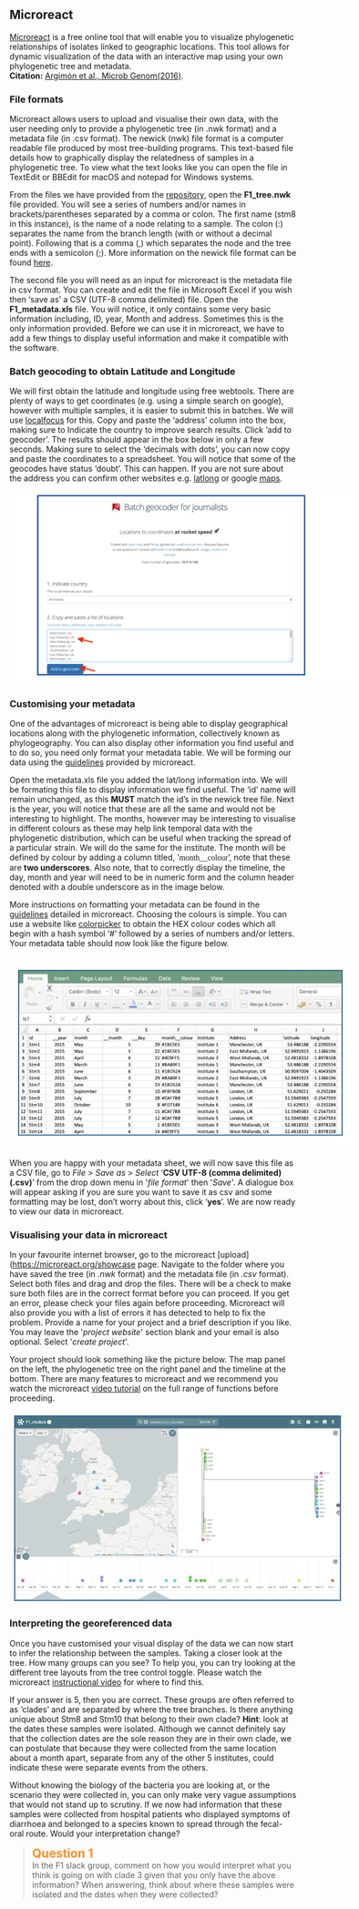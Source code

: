 ## Microreact
[Microreact](https://microreact.org/showcase) is a free online tool that will enable you to visualize phylogenetic relationships of isolates linked to geographic locations. This tool allows for dynamic visualization of the data with an interactive map using your own phylogenetic tree and metadata.
   <br/>**Citation:** [Argimón et al., Microb Genom(2016)](https://www.microbiologyresearch.org/content/journal/mgen/10.1099/mgen.0.000093).

### File formats
Microreact allows users to upload and visualise their own data, with the user needing only to provide a phylogenetic tree (in .nwk format) and a metadata file (in .csv format). The newick (nwk) file format is a computer readable file produced by most tree-building programs. This text-based file details how to graphically display the relatedness of samples in a phylogenetic tree. To view what the text looks like you can open the file in TextEdit or BBEdit for macOS and notepad for Windows systems.

From the files we have provided from the [repository](ftp://ftp.sanger.ac.uk/pub/pathogens/bactGen_training/f1/), open the **F1_tree.nwk** file provided. You will see a series of numbers and/or names in brackets/parentheses separated by a comma or colon. The first name (stm8 in this instance), is the name of a node relating to a sample. The colon (:) separates the name from the branch length (with or without a decimal point). Following that is a comma (,) which separates the node and the tree ends with a semicolon (;). More information on the newick file format can be found [here](https://en.wikipedia.org/wiki/Newick_format).

The second file you will need as an input for microreact is the metadata file in csv format. You can create and edit the file in Microsoft Excel if you wish then ‘save as’ a CSV (UTF-8 comma delimited) file. Open the **F1_metadata.xls** file. You will notice, it only contains some very basic information including, ID, year, Month and address. Sometimes this is the only information provided. Before we can use it in microreact, we have to add a few things to display useful information and make it compatible with the software.

### Batch geocoding to obtain Latitude and Longitude
We will first obtain the latitude and longitude using free webtools. There are plenty of ways to get coordinates (e.g. using a simple search on google), however with multiple samples, it is easier to submit this in batches. We will use [localfocus](https://geocode.localfocus.nl/) for this. Copy and paste the ‘address’ column into the box, making sure to Indicate the country to improve search results. Click ‘add to geocoder’. The results should appear in the box below in only a few seconds. Making sure to select the ‘decimals with dots’, you can now copy and paste the coordinates to a spreadsheet. You will notice that some of the geocodes have status ‘doubt’. This can happen. If you are not sure about the address you can confirm other websites e.g. [latlong](https://www.latlong.net/) or google [maps](https://support.google.com/maps/answer/18539?co=GENIE.Platform%3DDesktop&hl=en). 
 
<div class="col-sm-2" style="width: 600px; margin-left: auto; margin-right: auto;">
   <img src="/img/Image4.png"></img>
</div>

### Customising your metadata
One of the advantages of microreact is being able to display geographical locations along with the phylogenetic information, collectively known as phylogeography.  You can also display other information you find useful and to do so, you need only format your metadata table. We will be forming our data using the [guidelines](https://microreact.org/instructions) provided by microreact.

Open the metadata.xls file you added the lat/long information into. We will be formating this file to display information we find useful. The ‘id’ name will remain unchanged, as this **MUST** match the id’s in the newick tree file. Next is the year, you will notice that these are all the same and would not be interesting to highlight. The months, however may be interesting to visualise in different colours as these may help link temporal data with the phylogenetic distribution, which can be useful when tracking the spread of a particular strain. We will do the same for the institute. The month will be defined by colour by adding a column titled, ’<span style="font-family:papyrus">month__colour</span>’, note that these are **two underscores**. Also note, that to correctly display the timeline, the day, month and year will need to be in numeric form and the column header denoted with a double underscore as in the image below.

More instructions on formatting your metadata can be found in the [guidelines](https://microreact.org/instructions) detailed in microreact. Choosing the colours is simple. You can use a website like [colorpicker](https://www.webfx.com/web-design/color-picker/) to obtain the HEX colour codes which all begin with a hash symbol ‘#’ followed by a series of numbers and/or letters. Your metadata table should now look like the figure below.

<div class="col-sm-2" style="width: 600px; margin-left: auto; margin-right: auto;">
   <img src="/img/Image5.png"></img>
</div>

When you are happy with your metadata sheet, we will now save this file as a CSV file, go to _File_ > _Save as_ > _Select_ ‘**CSV UTF-8 (comma delimited) (.csv)**’ from the drop down menu in '_file format_' then '_Save_'. A dialogue box will appear asking if you are sure you want to save it as csv and some formatting may be lost, don’t worry about this, click ‘**yes**’.  We are now ready to view our data in microreact.

### Visualising your data in microreact
In your favourite internet browser, go to the microreact [upload](https://microreact.org/showcase page. Navigate to the folder where you have saved the tree (in _.nwk_ format) and the metadata file (in _.csv_ format). Select both files and drag and drop the files. There will be a check to make sure both files are in the correct format before you can proceed. If you get an error, please check your files again before proceeding. Microreact will also provide you with a list of errors it has detected to help to fix the problem.
Provide a name for your project and a brief description if you like. You may leave the '_project website_' section blank and your email is also optional. Select '_create project_'.

Your project should look something like the picture below. The map panel on the left, the phylogenetic tree on the right panel and the timeline at the bottom. There are many features to microreact and we recommend you watch the microreact [video tutorial](https://microreact.org/introduction) on the full range of functions before proceeding.

<div class="col-sm-2" style="width: 600px; margin-left: auto; margin-right: auto;">
   <img src="/img/Image6.png"></img>
</div>

### Interpreting the georeferenced data
Once you have customised your visual display of the data we can now start to infer the relationship between the samples. Taking a closer look at the tree. How many groups can you see? To help you, you can try looking at the different tree layouts from the tree control toggle. Please watch the microreact [instructional video](https://microreact.org/introduction) for where to find this.

If your answer is 5, then you are correct. These groups are often referred to as ‘clades’ and are separated by where the tree branches. Is there anything unique about Stm8 and Stm10 that belong to their own clade? **Hint**: look at the dates these samples were isolated. Although we cannot definitely say that the collection dates are the sole reason they are in their own clade, we can postulate that because they were collected from the same location about a month apart, separate from any of the other 5 institutes, could indicate these were separate events from the others.

Without knowing the biology of the bacteria you are looking at, or the scenario they were collected in, you can only make very vague assumptions that would not stand up to scrutiny.  If we now had information that these samples were collected from hospital patients who displayed symptoms of diarrhoea and belonged to a species known to spread through the fecal-oral route. Would your interpretation change? 

>**<span style="color:#FC8E22; font-size:1.5em">Question 1</span>** 
<br/>In the F1 slack group, comment on how you would interpret what you think is going on with clade 3 given that you only have the above information? When answering, think about where these samples were isolated and the dates when they were collected?
